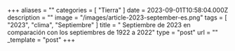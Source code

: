 +++
aliases = ""
categories = [ "Tierra" ]
date = 2023-09-01T10:58:04.000Z
description = ""
image = "/images/article-2023-september-es.png"
tags = [ "2023", "clima", "Septiembre" ]
title = " Septiembre de 2023 en comparación con los septiembres de 1922 a 2022"
type = "post"
url = ""
_template = "post"
+++

